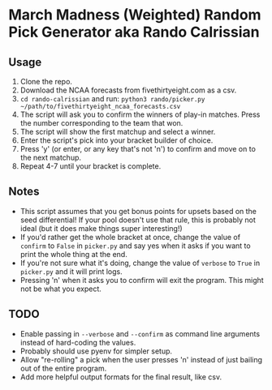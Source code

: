 # March Madness (Weighted) Random Pick Generator aka Rando Calrissian

## Usage

1. Clone the repo.
2. Download the NCAA forecasts from fivethirtyeight.com as a csv.
3. `cd rando-calrissian` and run: `python3 rando/picker.py ~/path/to/fivethirtyeight_ncaa_forecasts.csv`
4. The script will ask you to confirm the winners of play-in matches. Press the number corresponding to the team that won.
5. The script will show the first matchup and select a winner.
6. Enter the script's pick into your bracket builder of choice.
7. Press 'y' (or enter, or any key that's not 'n') to confirm and move on to the next matchup.
8. Repeat 4-7 until your bracket is complete.

## Notes

- This script assumes that you get bonus points for upsets based on the seed differential! If your pool doesn't use that rule, this is probably not ideal (but it does make things super interesting!)
- If you'd rather get the whole bracket at once, change the value of `confirm` to `False` in `picker.py` and say yes when it asks if you want to print the whole thing at the end.
- If you're not sure what it's doing, change the value of `verbose` to `True` in `picker.py` and it will print logs.
- Pressing 'n' when it asks you to confirm will exit the program. This might not be what you expect.

## TODO

- Enable passing in `--verbose` and `--confirm` as command line arguments instead of hard-coding the values.
- Probably should use pyenv for simpler setup.
- Allow "re-rolling" a pick when the user presses 'n' instead of just bailing out of the entire program.
- Add more helpful output formats for the final result, like csv.
